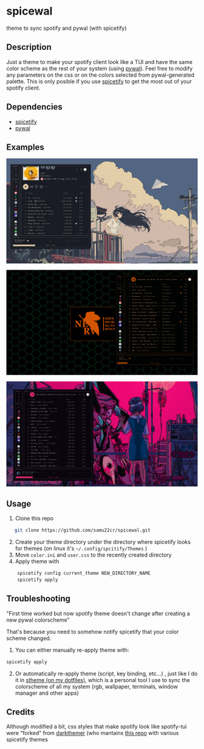 # spicewal
theme to sync spotify and pywal (with spicetify)

## Description
Just a theme to make your spotify client look like a TUI
and have the same color scheme as the rest of 
your system (using [pywal](https://github.com/dylanaraps/pywal)). Feel free to modify
any parameters on the css or on the colors selected
from pywal-generated palette. This is only posible if you use
[spicetify](https://spicetify.app/) to get the most out of your 
spotify client.

## Dependencies
- [spicetify](https://spicetify.app/)
- [pywal](https://github.com/dylanaraps/pywal)

## Examples

![Nord Theme(waifu)](screenshots/nord-waifu.png?raw=true "Nord Theme(waifu)")

![Nerv Theme(evangelion)](screenshots/evangelion-nerv.png?raw=true "Nord Theme(Nerv Theme(evangelion))")

![Rei Theme(evangelion)](screenshots/evangelion-rei.png?raw=true "Nord Theme(waifu)")

## Usage
1. Clone this repo
 ```bash
    git clone https://github.com/samu22cr/spicewal.git 
 ```
2. Create your theme directory under the directory where spicetify looks for themes (on linux it's `~/.config/spcitify/Themes` )
3. Move `color.ini` and `user.css` to the recently created directory
4. Apply theme with
```bash
    spicetify config current_theme NEW_DIRECTORY_NAME 
    spicetify apply
```
 ## Troubleshooting

"First time worked but now spotify theme doesn't change after
creating a new pywal colorscheme"

That's because you need to somehow notify spicetify that your color
scheme changed.
1) You can either manually re-apply theme with:
```bash
spicetify apply
```
2) Or automatically re-apply theme (script, key binding, etc...)
, just like I do it in [stheme (on my dotfiles)](https://github.com/samu22cr/dotfiles), which
is a personal tool I use to sync the colorscheme of all my system (rgb,
wallpaper, terminals, window manager and other apps)


## Credits
Although modified a bit, css styles that make spotify look like spotify-tui were "forked" from [darkthemer](https://github.com/darkthemer)
(who mantains [this repo](https://github.com/darkthemer/spicetify-themes) with various spicetify themes 

